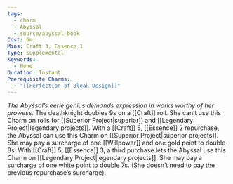```yaml
---
tags:
  - charm
  - Abyssal
  - source/abyssal-book
Cost: 6m; 
Mins: Craft 3, Essence 1
Type: Supplemental
Keywords:
  - None
Duration: Instant
Prerequisite Charms:
  - "[[Perfection of Bleak Design]]"
---
```

*The Abyssal’s eerie genius demands expression in works worthy of her prowess.*
The deathknight doubles 9s on a [[Craft]] roll. She can’t use this Charm on rolls for [[Superior Project|superior]] and [[Legendary Project|legendary projects]].
With a [[Craft]] 5, [[Essence]] 2 repurchase, the Abyssal can use this Charm on [[Superior Project|superior projects]]. She may pay a surcharge of one [[Willpower]] and one gold point to double 8s.
With [[Craft]] 5, [[Essence]] 3, a third purchase lets the Abyssal use this Charm on [[Legendary Project|legendary projects]]. She may pay a surcharge of one white point to double 7s. (She doesn’t need to pay the previous repurchase’s surcharge).